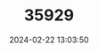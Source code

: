 ---
title: "35929"
category: "Pradosia verticillata"
draft: false
date: 2024-02-22 13:03:50
languages:
  Portuguese: ["Abiurana-bacuri"]
---